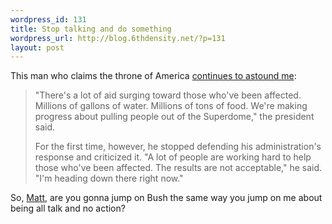 ```yaml
--- 
wordpress_id: 131
title: Stop talking and do something
wordpress_url: http://blog.6thdensity.net/?p=131
layout: post
---
```

<p>This man who claims the throne of America <a href="http://www.breitbart.com/news/2005/09/02/D8CC53POL.html">continues to astound me</a>:<blockquote> <p>"There's a lot of aid surging toward those who've been affected. Millions of gallons of water. Millions of tons of food. We're making progress about pulling people out of the Superdome," the president said.</p><p>For the first time, however, he stopped defending his administration's response and criticized it. "A lot of people are working hard to help those who've been affected. The results are not acceptable," he said. "I'm heading down there right now."</p></blockquote>So, <a href="http://blog.6thdensity.net/?p=130#comment-427">Matt</a>, are you gonna jump on Bush the same way you jump on me about being all talk and no action?</p>
